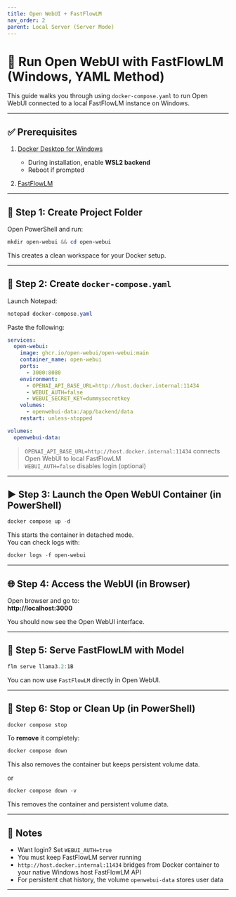 ```yaml
---
title: Open WebUI + FastFlowLM
nav_order: 2
parent: Local Server (Server Mode)
---
```


# 🧩 Run Open WebUI with FastFlowLM (Windows, YAML Method)

This guide walks you through using `docker-compose.yaml` to run Open WebUI connected to a local FastFlowLM instance on Windows.

---

## ✅ Prerequisites

1. [Docker Desktop for Windows](https://www.docker.com/products/docker-desktop)
   - During installation, enable **WSL2 backend**
   - Reboot if prompted

2. [FastFlowLM](../../install.md)

---

## 📁 Step 1: Create Project Folder

Open PowerShell and run:

```powershell
mkdir open-webui && cd open-webui
```

This creates a clean workspace for your Docker setup.

---

## 📝 Step 2: Create `docker-compose.yaml`

Launch Notepad:

```powershell
notepad docker-compose.yaml
```

Paste the following:

```yaml
services:
  open-webui:
    image: ghcr.io/open-webui/open-webui:main
    container_name: open-webui
    ports:
      - 3000:8080
    environment:
      - OPENAI_API_BASE_URL=http://host.docker.internal:11434
      - WEBUI_AUTH=false
      - WEBUI_SECRET_KEY=dummysecretkey
    volumes:
      - openwebui-data:/app/backend/data
    restart: unless-stopped

volumes:
  openwebui-data:
```

> `OPENAI_API_BASE_URL=http://host.docker.internal:11434` connects Open WebUI to local FastFlowLM  
> `WEBUI_AUTH=false` disables login (optional)

---

## ▶️ Step 3: Launch the Open WebUI Container (in PowerShell)

```powershell
docker compose up -d
```

This starts the container in detached mode.  
You can check logs with:

```powershell
docker logs -f open-webui
```

---

## 🌐 Step 4: Access the WebUI (in Browser)

Open browser and go to:  
**http://localhost:3000**

You should now see the Open WebUI interface.

---

## 🧪 Step 5: Serve FastFlowLM with Model

```powershell
flm serve llama3.2:1B
```

You can now use `FastFlowLM` directly in Open WebUI.

---

## 🧼 Step 6: Stop or Clean Up (in PowerShell)

```powershell
docker compose stop
```

To **remove** it completely:

```powershell
docker compose down
```

This also removes the container but keeps persistent volume data.

or 

```powershell
docker compose down -v
```

This removes the container and persistent volume data.

---

## 🧠 Notes

- Want login? Set `WEBUI_AUTH=true`
- You must keep FastFlowLM server running
- `http://host.docker.internal:11434` bridges from Docker container to your native Windows host FastFlowLM API
- For persistent chat history, the volume `openwebui-data` stores user data

---

